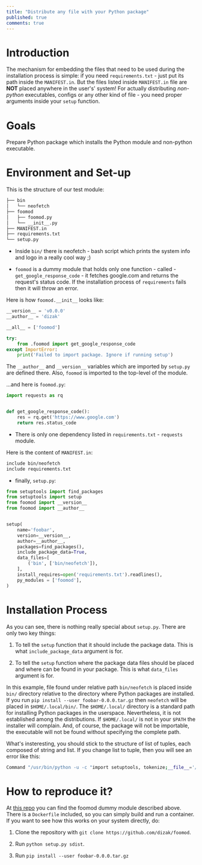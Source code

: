```yaml
---
title: "Distribute any file with your Python package"
published: true
comments: true
---
```


# Introduction

The mechanism for embedding the files that need to be used during the installation process is simple:
if you need ```requirements.txt``` - just put its path inside the ```MANIFEST.in```.
But the files listed inside ```MANIFEST.in``` file are **NOT** placed anywhere in the user's' system!
For actually distributing *non-python* executables, configs or any other kind of file - you need proper arguments inside your ```setup``` function.

# Goals

Prepare Python package which installs the Python module and non-python executable.

# Environment and Set-up

This is the structure of our test module:

```bash
├── bin
│   └── neofetch
├── foomod
│   ├── foomod.py
│   └── __init__.py
├── MANIFEST.in
├── requirements.txt
└── setup.py
```

- Inside ```bin/``` there is neofetch - bash script which prints the system info and logo in a really cool way ;)

- ```foomod``` is a dummy module that holds only one function - called - ```get_google_response_code``` - it fetches google.com and returns the request's status code.
If the installation process of ```requirements``` fails then it will throw an error.

Here is how ```foomod.__init__``` looks like:

```python
__version__ = 'v0.0.0'
__author__ = 'dizak'

__all__ = ['foomod']

try:
    from .foomod import get_google_response_code
except ImportError:
    print('Failed to import package. Ignore if running setup')
```

The  ```__author__``` and ```__version__``` variables which are imported by ```setup.py``` are defined there.
Also, ```foomod``` is imported to the top-level of the module.

...and here is ```foomod.py```:

```python
import requests as rq


def get_google_response_code():
    res = rq.get('https://www.google.com')
    return res.status_code
```

- There is only one dependency listed in ```requirements.txt``` - ```requests``` module.

Here is the content of ```MANIFEST.in```:

```bash
include bin/neofetch
include requirements.txt
```

- finally, ```setup.py```:

```python
from setuptools import find_packages
from setuptools import setup
from foomod import __version__
from foomod import __author__


setup(
    name='foobar',
    version=__version__,
    author=__author__,
    packages=find_packages(),
    include_package_data=True,
    data_files=[
        ('bin', ['bin/neofetch']),
    ],
    install_requires=open('requirements.txt').readlines(),
    py_modules = ['foomod'],
)
```


# Installation Process

As you can see, there is nothing really special about ```setup.py```.
There are only two key things:

1. To tell the ```setup``` function that it should include the package data.
This is what ```include_package_data``` argument is for.

2. To tell the ```setup``` function where the package data files should be placed and where can be found in your package.
This is what ```data_files``` argument is for.

In this example, file found under relative path ```bin/neofetch``` is placed inside ```bin/``` directory relative to the directory where Python packages are installed.
If you run ```pip install --user foobar-0.0.0.tar.gz``` then ```neofetch``` will be placed in ```$HOME/.local/bin/```.
The ```$HOME/.local/``` directory is a standard path for installing Python packages in the userspace.
Nevertheless, it is not established among the distributions. If ```$HOME/.local/``` is not in your ```$PATH``` the installer will complain.
And, of course, the package will not be importable, the executable will not be found without specifying the complete path.

What's insteresting, you should stick to the structure of list of tuples, each composed of string and list. If you change list to tuple, then you will see an error like this:

```bash
Command "/usr/bin/python -u -c "import setuptools, tokenize;__file__='/tmp/pip-req-build-V3a4S3/setup.py';f=getattr(tokenize, 'open', open)(__file__);code=f.read().replace('\r\n', '\n');f.close();exec(compile(code, __file__, 'exec'))" install --record /tmp/pip-record-RvSfQT/install-record.txt --single-version-externally-managed --compile --user --prefix=" failed with error code 1 in /tmp/pip-req-build-V3a4S3/
```

# How to reproduce it?

At [this repo](https://github.com/dizak/foomod) you can find the foomod dummy module described above.
There is a ```Dockerfile``` included, so you can simply build and run a container.
If you want to see how this works on your system directly, do:

1. Clone the repository with ```git clone https://github.com/dizak/foomod```.

1. Run ```python setup.py sdist```.

1. Run ```pip install --user foobar-0.0.0.tar.gz```
